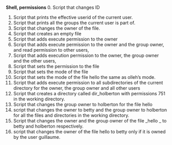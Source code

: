 **Shell, permissions**
0. Script that changes ID
1. Script that prints the effective userid of the current user.
2. Script that prints all the groups the current user is part of.
3. Script that changes the owner of the file.
4. Script that creates an empty file
5. Script that adds execute permission to the owner
6. Script that adds execute permission to the owner and the group owner, and read permission to other users,
7. Script that adds execution permission to the owner, the group owner and the other users,
8. Script that sets the permission to the file
9. Script that sets the mode of the file
10. Script that sets the mode of the file hello the same as olleh’s mode.
11. Script that adds execute permission to all subdirectories of the current directory for the owner, the group owner and all other users
12. Script that creates a directory called dir_holberton with permissions 751 in the working directory.
13. Script that changes the group owner to holberton for the file hello
14.  script that changes the owner to betty and the group owner to holberton for all the files and directories in the working directory.
15. Script that changes the owner and the group owner of the file _hello _ to betty and holberton respectively.
16. script that changes the owner of the file hello to betty only if it is owned by the user guillaume.
